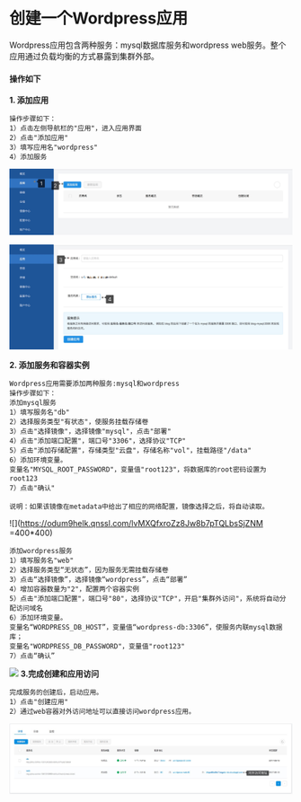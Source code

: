 # 创建一个Wordpress应用

Wordpress应用包含两种服务：mysql数据库服务和wordpress web服务。整个应用通过负载均衡的方式暴露到集群外部。

#### 操作如下

**1. 添加应用**

```
操作步骤如下：
1）点击左侧导航栏的"应用"，进入应用界面
2）点击"添加应用"
3）填写应用名"wordpress"
4）添加服务
```

![](/media/wordpress-tianjiayingyong1.png)

![](/media/wordpress-tianjiayingyong2.png)

**2. 添加服务和容器实例**

```
Wordpress应用需要添加两种服务:mysql和wordpress
操作步骤如下：
添加mysql服务
1）填写服务名"db"
2）选择服务类型"有状态"，使服务挂载存储卷
3）点击"选择镜像"，选择镜像"mysql"，点击"部署"
4）点击"添加端口配置"，端口号"3306"，选择协议"TCP"
5）点击"添加存储配置"，存储类型"云盘"，存储名称"vol"，挂载路径"/data"
6）添加环境变量。
变量名"MYSQL_ROOT_PASSWORD"，变量值"root123"，将数据库的root密码设置为root123
7）点击"确认"

说明：如果该镜像在metadata中给出了相应的网络配置，镜像选择之后，将自动读取。
```

![](https://odum9helk.qnssl.com/lvMXQfxroZz8Jw8b7pTQLbsSjZNM =400*400)

```
添加wordpress服务
1）填写服务名"web"
2）选择服务类型“无状态”，因为服务无需挂载存储卷
3）点击“选择镜像”，选择镜像“wordpress”，点击“部署”
4）增加容器数量为"2"，配置两个容器实例
5）点击"添加端口配置"，端口号"80"，选择协议"TCP"，开启"集群外访问"，系统将自动分配访问域名
6）添加环境变量。
变量名“WORDPRESS_DB_HOST”，变量值“wordpress-db:3306”，使服务内联mysql数据库；
变量名"WORDPRESS_DB_PASSWORD"，变量值"root123"
7）点击“确认”
```

![](https://odum9helk.qnssl.com/lj1baXxgg2qMec8i7DAjo_H-Bad9)
**3.完成创建和应用访问**

```
完成服务的创建后，启动应用。
1）点击"创建应用"
2）通过web容器对外访问地址可以直接访问wordpress应用。
```
![](/media/wordpress-duiwaifangwendizhi.png)

